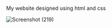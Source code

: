 # 
My website designed using html and css

![Screenshot (219)](https://user-images.githubusercontent.com/53457351/91527240-04b02000-e923-11ea-89f2-0032108eaefd.png)

